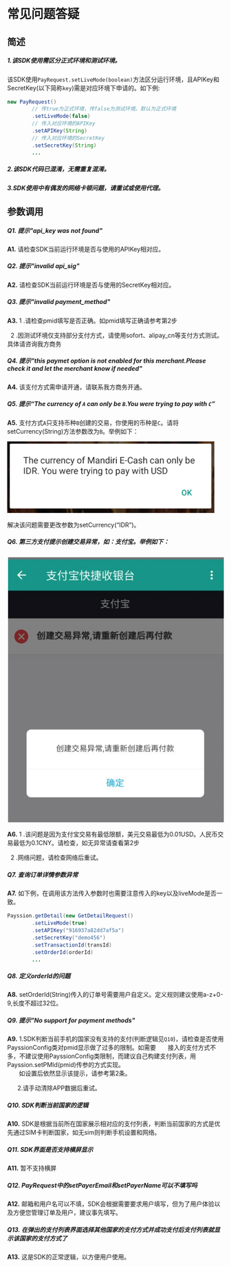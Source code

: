# 常见问题答疑
## 简述
##### 1.该SDK使用需区分正式环境和测试环境。

该SDK使用`PayRequest.setLiveMode(boolean)`方法区分运行环境，且APIKey和SecretKey(以下简称`key`)需是对应环境下申请的。如下例:
```java
new PayRequest()
        // 传true为正式环境，传false为测试环境。默认为正式环境
        .setLiveMode(false)
        // 传入对应环境的APIKey
        .setAPIKey(String)
        // 传入对应环境的SecretKey
        .setSecretKey(String)
        ...
```
##### 2.该SDK代码已混淆，无需重复混淆。

##### 3.SDK使用中有偶发的网络卡顿问题，请重试或使用代理。

## 参数调用   
##### Q1. 提示"api_key was not found"

**A1.** 请检查SDK当前运行环境是否与使用的APIKey相对应。

##### Q2. 提示"invalid api_sig"

**A2.** 请检查SDK当前运行环境是否与使用的SecretKey相对应。

##### Q3. 提示"invalid payment_method"

**A3.** 1 .请检查pmid填写是否正确。如pmid填写正确请参考第2步

        2 .因测试环境仅支持部分支付方式，请使用sofort、alipay_cn等支付方式测试。具体请咨询我方商务
    
##### Q4. 提示"this paymet option is not enabled for this merchant.Please check it and let the merchant know if needed"

**A4.** 该支付方式需申请开通，请联系我方商务开通。

##### Q5. 提示“The currency of `A` can only be `B`.You were trying to pay with `C`”

**A5.** 支付方式`A`只支持币种`B`创建的交易，你使用的币种是`C`。请将setCurrency(String)方法参数改为`B`。举例如下：

 ![alt text](/img/_currency.png "currency")

 解决该问题需要更改参数为setCurrency(“IDR”)。

##### Q6. 第三方支付提示创建交易异常，如：支付宝。举例如下：

![alt text](/img/_alipay.png "currency")

**A6.** 1 .该问题是因为支付宝交易有最低限额，美元交易最低为0.01USD。人民币交易最低为0.1CNY。请检查，如无异常请查看第2步

         2 .网络问题，请检查网络后重试。
    
##### Q7. 查询订单详情参数异常

**A7.** 如下例，在调用该方法传入参数时也需要注意传入的key以及liveMode是否一致。
```java
Payssion.getDetail(new GetDetailRequest()
        .setLiveMode(true)
        .setAPIKey("916937a82dd7af5a")
        .setSecretKey("demo456")
        .setTransactionId(transId)
        .setOrderId(orderId)
        ...
```

##### Q8. 定义orderId的问题

**A8.** setOrderId(String)传入的订单号需要用户自定义。定义规则建议使用a-z+0-9,长度不超过32位。

##### Q9. 提示"No support for payment methods"

**A9.** 1.SDK判断当前手机的国家没有支持的支付(判断逻辑见`Q10`)，请检查是否使用PayssionConfig类对pmid显示做了过多的限制。如需要
        接入的支付方式不多，不建议使用PayssionConfig类限制，而建议自己构建支付列表，用Payssion.setPMId(pmid)传参的方式实现。  
        如设置后依然显示该提示，请参考第2条。
        
        2.请手动清除APP数据后重试。
##### Q10. SDK判断当前国家的逻辑

**A10.** SDK是根据当前所在国家展示相对应的支付列表，判断当前国家的方式是优先通过SIM卡判断国家，如无sim则判断手机设置和网络。

##### Q11. SDK界面是否支持横屏显示

**A11.** 暂不支持横屏

##### Q12. PayRequest中的setPayerEmail和setPayerName可以不填写吗

**A12.** 邮箱和用户名可以不填，SDK会根据需要要求用户填写，但为了用户体验以及方便您管理订单及用户，建议事先填写。

##### Q13. 在弹出的支付列表界面选择其他国家的支付方式并成功支付后支付列表就显示该国家的支付方式了

**A13.** 这是SDK的正常逻辑，以方便用户使用。
